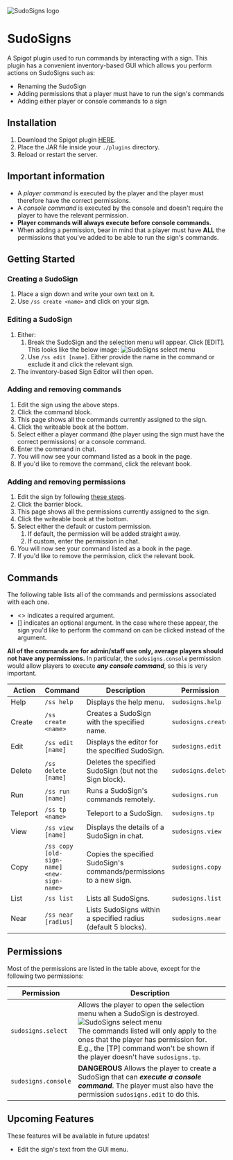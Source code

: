 ![SudoSigns logo](https://mylesmor.dev/sudosigns/logo.png)

# SudoSigns
A Spigot plugin used to run commands by interacting with a sign.
This plugin has a convenient inventory-based GUI which allows you perform actions on SudoSigns such as:
* Renaming the SudoSign
* Adding permissions that a player must have to run the sign's commands
* Adding either player or console commands to a sign

## Installation
1. Download the Spigot plugin [HERE](https://spigot.com/LINK).
2. Place the JAR file inside your `./plugins` directory.
3. Reload or restart the server.

## Important information
* A _player command_ is executed by the player and the player must therefore have the correct permissions.
* A _console command_ is executed by the console and doesn't require the player to have the relevant permission.
* **Player commands will always execute before console commands.**
* When adding a permission, bear in mind that a player must have **ALL** the permissions that you've added to be able to run the sign's commands.


## Getting Started

### Creating a SudoSign
1. Place a sign down and write your own text on it.
2. Use `/ss create <name>` and click on your sign.

### Editing a SudoSign
1. Either:
    1. Break the SudoSign and the selection menu will appear. Click [EDIT]. This looks like the below image:
    ![SudoSigns select menu](https://mylesmor.dev/sudosigns/selectmenu.jpg)
    2. Use `/ss edit [name]`. Either provide the name in the command or exclude it and click the relevant sign.
2. The inventory-based Sign Editor will then open.

### Adding and removing commands
1. Edit the sign using the above steps.
2. Click the command block.
3. This page shows all the commands currently assigned to the sign.
4. Click the writeable book at the bottom.
5. Select either a player command (the player using the sign must have the correct permissions) or a console command.
6. Enter the command in chat.
7. You will now see your command listed as a book in the page.
8. If you'd like to remove the command, click the relevant book.

### Adding and removing permissions
1. Edit the sign by following [these steps](#editing-a-sudosign).
2. Click the barrier block.
3. This page shows all the permissions currently assigned to the sign.
4. Click the writeable book at the bottom.
5. Select either the default or custom permission.
    1. If default, the permission will be added straight away.
    2. If custom, enter the permission in chat.
6. You will now see your command listed as a book in the page.
7. If you'd like to remove the permission, click the relevant book.


## Commands
The following table lists all of the commands and permissions associated with each one.
* <> indicates a required argument.
* [] indicates an optional argument. In the case where these appear, the sign you'd like to perform the command on can be clicked instead of the argument.

**All of the commands are for admin/staff use only, average players should not have any permissions.** In particular,
the `sudosigns.console` permission would allow players to execute **_any console command_**, so this is very important.

| Action   | Command                                    | Description                                                         | Permission         |
|----------|--------------------------------------------|---------------------------------------------------------------------|--------------------|
| Help     | `/ss help`                                 | Displays the help menu.                                             | `sudosigns.help`   |
| Create   | `/ss create <name>`                        | Creates a SudoSign with the specified name.                         | `sudosigns.create` |
| Edit     | `/ss edit [name]`                          | Displays the editor for the specified SudoSign.                     | `sudosigns.edit`   |
| Delete   | `/ss delete [name]`                        | Deletes the specified SudoSign (but not the Sign block).            | `sudosigns.delete` |
| Run      | `/ss run [name]`                           | Runs a SudoSign's commands remotely.                                | `sudosigns.run`    |
| Teleport | `/ss tp <name>`                            | Teleport to a SudoSign.                                             | `sudosigns.tp`     |
| View     | `/ss view [name]`                          | Displays the details of a SudoSign in chat.                         | `sudosigns.view`   |
| Copy     | `/ss copy [old-sign-name] <new-sign-name>` | Copies the specified SudoSign's commands/permissions to a new sign. | `sudosigns.copy`   |
| List     | `/ss list`                                 | Lists all SudoSigns.                                                | `sudosigns.list`   |
| Near     | `/ss near [radius]`                        | Lists SudoSigns within a specified radius (default 5 blocks).       | `sudosigns.near`   |

## Permissions
Most of the permissions are listed in the table above, except for the following two permissions:

| Permission                                | Description                                                                                                                                                         |
|-------------------------------------------|---------------------------------------------------------------------------------------------------------------------------------------------------------------------|
| `sudosigns.select`                        | Allows the player to open the selection menu when a SudoSign is destroyed. ![SudoSigns select menu](https://mylesmor.dev/sudosigns/selectmenu.jpg) <br>The commands listed will only apply to the ones that the player has permission for. E.g., the [TP] command won't be shown if the player doesn't have `sudosigns.tp`.|
| `sudosigns.console`                       | **DANGEROUS** Allows the player to create a SudoSign that can **_execute a console command_**. The player must also have the permission `sudosigns.edit` to do this.|

## Upcoming Features
These features will be available in future updates!
* Edit the sign's text from the GUI menu.
